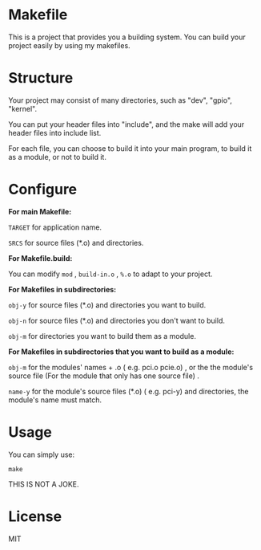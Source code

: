 # Makefile

This is a project that provides you a building system. You can build your project easily by using my makefiles.

Structure
=======

Your project may consist of many directories, such as "dev", "gpio", "kernel".

You can put your header files into "include", and the make will add your header files into include list.

For each file, you can choose to build it into your main program, to build it as a module, or not to build it.

Configure
=======

**For main Makefile:**

`TARGET`  for application name.

`SRCS`  for source files (*.o) and directories.

**For Makefile.build:**

You can modify  `mod`  , `build-in.o`  ,  `%.o`  to adapt to your project.

**For Makefiles in subdirectories:**

`obj-y`  for source files (*.o) and directories you want to build.

`obj-n`  for source files (*.o) and directories you don't want to build.

`obj-m`  for directories you want to build them as a module.

**For Makefiles in subdirectories that you want to build as a module:**

`obj-m`  for the modules' names + .o ( e.g. pci.o pcie.o) , or the the module's source file (For the module that only has one source file) .

`name-y`  for the module's source files (*.o) ( e.g. pci-y)  and directories, the module's name must match.

Usage
=======

You can simply use:

`make`

THIS IS NOT A JOKE.

License
=======

MIT